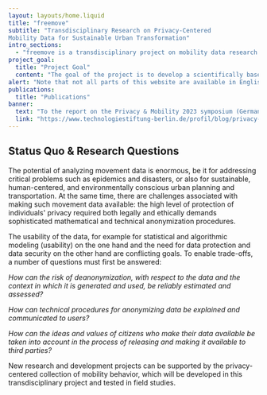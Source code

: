 ```yaml
---
layout: layouts/home.liquid
title: "freemove"
subtitle: "Transdisciplinary Research on Privacy-Centered 
Mobility Data for Sustainable Urban Transformation"
intro_sections:
  - "freemove is a transdisciplinary project on mobility data research funded by the German Federal Ministry of Education and Research (BMBF). The research group combines the strengths of academic and practice-oriented partners from the fields of machine learning, digital self-determination, human-centered computing and information security."
project_goal:
  title: "Project Goal"
  content: "The goal of the project is to develop a scientifically based, holistic framework that specifies the requirements for a fair, useful, secure provision of mobility data for public and private users."
alert: "Note that not all parts of this website are available in English at the moment."
publications:
  title: "Publications"
banner:
  text: "To the report on the Privacy & Mobility 2023 symposium (German)"
  link: "https://www.technologiestiftung-berlin.de/profil/blog/privacy-mobility-2023-freemove"
---
```


## Status Quo & Research Questions

The potential of analyzing movement data is enormous, be it for addressing critical problems such as epidemics and disasters, or also for sustainable, human-centered, and environmentally conscious urban planning and transportation. At the same time, there are challenges associated with making such movement data available: the high level of protection of individuals' privacy required both legally and ethically demands sophisticated mathematical and technical anonymization procedures.

The usability of the data, for example for statistical and algorithmic modeling (usability) on the one hand and the need for data protection and data security on the other hand are conflicting goals. To enable trade-offs, a number of questions must first be answered:

_How can the risk of deanonymization, with respect to the data and the context in which it is generated and used, be reliably estimated and assessed?_

_How can technical procedures for anonymizing data be explained and communicated to users?_

_How can the ideas and values of citizens who make their data available be taken into account in the process of releasing and making it available to third parties?_

New research and development projects can be supported by the privacy-centered collection of mobility behavior, which will be developed in this transdisciplinary project and tested in field studies.
